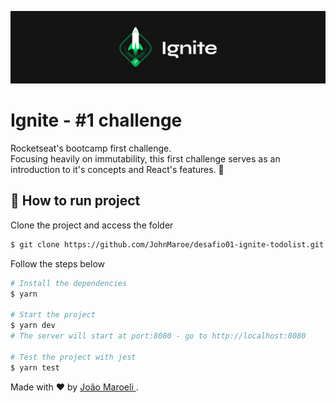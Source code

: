 <p align="center">
  <img src="https://raw.githubusercontent.com/JohnMaroe/desafio01-ignite-todolist/main/.github/Background.png" width=650 />
</p>

# Ignite - #1 challenge

Rocketseat's bootcamp first challenge. <br />
Focusing heavily on immutability, this first challenge serves as an introduction to it's concepts and React's features. :rocket:


## :satellite: How to run project
Clone the project and access the folder

```bash
$ git clone https://github.com/JohnMaroe/desafio01-ignite-todolist.git && cd desafio01-ignite-todolist
```

Follow the steps below
```bash
# Install the dependencies
$ yarn

# Start the project
$ yarn dev
# The server will start at port:8080 - go to http://localhost:8080

# Test the project with jest
$ yarn test
```

Made with ❤️ by <a href="https://www.linkedin.com/in/jo%C3%A3o-maroeli-dos-santos-645314196/" target="_blank"> João Maroeli </a>. <br />
<br />
